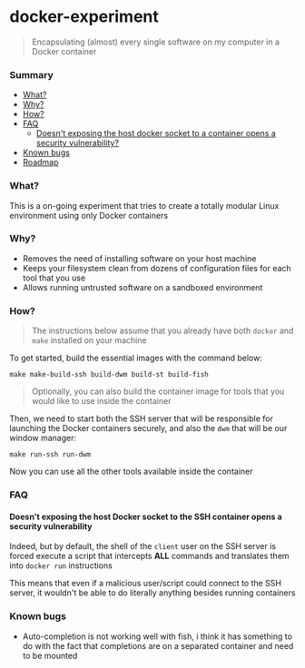 # docker-experiment

> Encapsulating (almost) every single software on my computer in a Docker
container

### Summary

- [What?](#what)
- [Why?](#why)
- [How?](#how)
- [FAQ](#faq)
  - [Doesn't exposing the host docker socket to a container opens a security vulnerability?](#doesnt-exposing-the-host-docker-socket-to-the-ssh-container-opens-a-security-vulnerability)
- [Known bugs](#known-bugs)
- [Roadmap](#roadmap)

### What?

This is a on-going experiment that tries to create a totally modular Linux
environment using only Docker containers

### Why?

- Removes the need of installing software on your host machine
- Keeps your filesystem clean from dozens of configuration files for each tool
that you use
- Allows running untrusted software on a sandboxed environment

### How?

> The instructions below assume that you already have both `docker` and `make`
installed on your machine

To get started, build the essential images with the command below:

```shell
make make-build-ssh build-dwm build-st build-fish
```

> Optionally, you can also build the container image for tools that you would
like to use inside the container

Then, we need to start both the SSH server that will be responsible for
launching the Docker containers securely, and also the `dwm` that will be our
window manager:

```shell
make run-ssh run-dwm
```

Now you can use all the other tools available inside the container

### FAQ

#### Doesn't exposing the host Docker socket to the SSH container opens a security vulnerability

Indeed, but by default, the shell of the `client` user on the SSH server is
forced execute a script that intercepts **ALL** commands and translates them
into `docker run` instructions

This means that even if a malicious user/script could connect to the SSH server,
it wouldn't be able to do literally anything besides running containers

### Known bugs

- Auto-completion is not working well with fish, i think it has something to do with the fact that completions are on a separated container and need to be mounted
